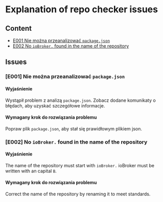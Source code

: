 # Explanation of repo checker issues
## Content
- [E001 Nie można przeanalizować `package.json`](#e001-nie-mona-przeanalizowa-packagejson)
- [E002 No `ioBroker.` found in the name of the repository](#e002-no-iobroker-found-in-the-name-of-the-repository)

## Issues
### [E001] Nie można przeanalizować `package.json`
#### Wyjaśnienie
Wystąpił problem z analizą `package.json`. Zobacz dodane komunikaty o błędach, aby uzyskać szczegółowe informacje.
#### Wymagany krok do rozwiązania problemu
Popraw plik `package.json`, aby stał się prawidłowym plikiem json.

### [E002] No `ioBroker.` found in the name of the repository
#### Wyjaśnienie
The name of the repository must start with `ioBroker.` ioBroker must be written with an capital `B`.
#### Wymagany krok do rozwiązania problemu
Correct the name of the repository by renaming it to meet standards.

